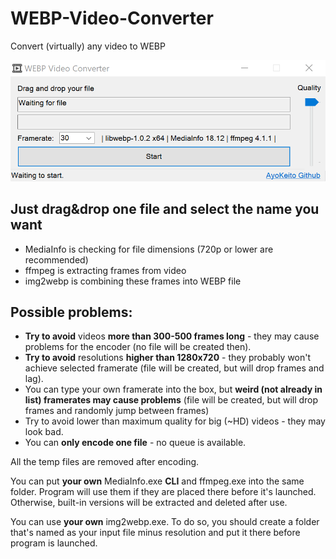 # WEBP-Video-Converter
Convert (virtually) any video to WEBP

<p align="center">
	<img src="https://github.com/AyoKeito/WEBP-Video-Converter/blob/master/40TBJzf.png" width="800">
</p>

## Just drag&drop one file and select the name you want
- MediaInfo is checking for file dimensions (720p or lower are recommended)
- ffmpeg is extracting frames from video
- img2webp is combining these frames into WEBP file

## Possible problems:
- **Try to avoid** videos **more than 300-500 frames long** - they may cause problems for the encoder (no file will be created then).
- **Try to avoid** resolutions **higher than 1280x720** - they probably won't achieve selected framerate (file will be created, but will drop frames and lag).
- You can type your own framerate into the box, but **weird (not already in list) framerates may cause problems** (file will be created, but will drop frames and randomly jump between frames)
- Try to avoid lower than maximum quality for big (~HD) videos - they may look bad.
- You can **only encode one file** - no queue is available.

All the temp files are removed after encoding.

You can put **your own** MediaInfo.exe **CLI** and ffmpeg.exe into the same folder. Program will use them if they are placed there before it's launched. Otherwise, built-in versions will be extracted and deleted after use.

You can use **your own** img2webp.exe. To do so, you should create a folder that's named as your input file minus resolution and put it there before program is launched.
